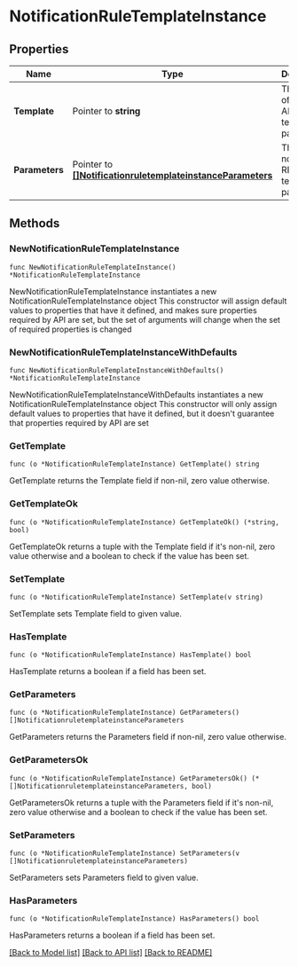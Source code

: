 # NotificationRuleTemplateInstance

## Properties

Name | Type | Description | Notes
------------ | ------------- | ------------- | -------------
**Template** | Pointer to **string** | The name of the REST API template parameter. | [optional] 
**Parameters** | Pointer to [**[]NotificationruletemplateinstanceParameters**](NotificationruletemplateinstanceParameters.md) | The notification REST template parameters. | [optional] 

## Methods

### NewNotificationRuleTemplateInstance

`func NewNotificationRuleTemplateInstance() *NotificationRuleTemplateInstance`

NewNotificationRuleTemplateInstance instantiates a new NotificationRuleTemplateInstance object
This constructor will assign default values to properties that have it defined,
and makes sure properties required by API are set, but the set of arguments
will change when the set of required properties is changed

### NewNotificationRuleTemplateInstanceWithDefaults

`func NewNotificationRuleTemplateInstanceWithDefaults() *NotificationRuleTemplateInstance`

NewNotificationRuleTemplateInstanceWithDefaults instantiates a new NotificationRuleTemplateInstance object
This constructor will only assign default values to properties that have it defined,
but it doesn't guarantee that properties required by API are set

### GetTemplate

`func (o *NotificationRuleTemplateInstance) GetTemplate() string`

GetTemplate returns the Template field if non-nil, zero value otherwise.

### GetTemplateOk

`func (o *NotificationRuleTemplateInstance) GetTemplateOk() (*string, bool)`

GetTemplateOk returns a tuple with the Template field if it's non-nil, zero value otherwise
and a boolean to check if the value has been set.

### SetTemplate

`func (o *NotificationRuleTemplateInstance) SetTemplate(v string)`

SetTemplate sets Template field to given value.

### HasTemplate

`func (o *NotificationRuleTemplateInstance) HasTemplate() bool`

HasTemplate returns a boolean if a field has been set.

### GetParameters

`func (o *NotificationRuleTemplateInstance) GetParameters() []NotificationruletemplateinstanceParameters`

GetParameters returns the Parameters field if non-nil, zero value otherwise.

### GetParametersOk

`func (o *NotificationRuleTemplateInstance) GetParametersOk() (*[]NotificationruletemplateinstanceParameters, bool)`

GetParametersOk returns a tuple with the Parameters field if it's non-nil, zero value otherwise
and a boolean to check if the value has been set.

### SetParameters

`func (o *NotificationRuleTemplateInstance) SetParameters(v []NotificationruletemplateinstanceParameters)`

SetParameters sets Parameters field to given value.

### HasParameters

`func (o *NotificationRuleTemplateInstance) HasParameters() bool`

HasParameters returns a boolean if a field has been set.


[[Back to Model list]](../README.md#documentation-for-models) [[Back to API list]](../README.md#documentation-for-api-endpoints) [[Back to README]](../README.md)


